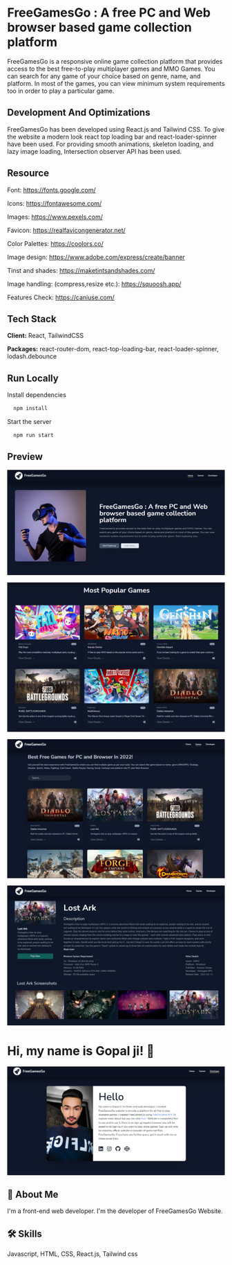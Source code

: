 # FreeGamesGo : A free PC and Web browser based game collection platform

FreeGamesGo is a responsive online game collection platform that provides access to the best free-to-play multiplayer games and MMO Games. You can search for any game of your choice based on genre, name, and platform. In most of the games, you can view minimum system requirements too in order to play a particular game.

## Development And Optimizations

FreeGamesGo has been developed using React.js and Tailwind CSS. To give the website a modern look react top loading bar and react-loader-spinner have been used. For providing smooth animations, skeleton loading, and lazy image loading, Intersection observer API has been used.

## Resource

Font: https://fonts.google.com/

Icons: https://fontawesome.com/

Images: https://www.pexels.com/

Favicon: https://realfavicongenerator.net/

Color Palettes: https://coolors.co/

Image design: https://www.adobe.com/express/create/banner

Tinst and shades: https://maketintsandshades.com/

Image handling: (compress,resize etc.): https://squoosh.app/

Features Check: https://caniuse.com/

## Tech Stack

**Client:** React, TailwindCSS

**Packages:** react-router-dom, react-top-loading-bar, react-loader-spinner, lodash.debounce

## Run Locally

Install dependencies

```bash
  npm install
```

Start the server

```bash
  npm run start

```

## Preview

![Hero](https://raw.githubusercontent.com/CodingByGopal/imagesAsLink/070ca17858f7c7401bc73fadce2f897289a30d22/freegamesgo-hero.png)

![Popular games](https://raw.githubusercontent.com/CodingByGopal/imagesAsLink/070ca17858f7c7401bc73fadce2f897289a30d22/freegamesgo-games-popular.png)

![Game List](https://raw.githubusercontent.com/CodingByGopal/imagesAsLink/070ca17858f7c7401bc73fadce2f897289a30d22/freegamesgo-games-all.png)

![Single Game](https://raw.githubusercontent.com/CodingByGopal/imagesAsLink/070ca17858f7c7401bc73fadce2f897289a30d22/freegamesgo-single-game.png)

# Hi, my name is Gopal ji! 👋

![developer](https://raw.githubusercontent.com/CodingByGopal/imagesAsLink/070ca17858f7c7401bc73fadce2f897289a30d22/freegamesgo-dev.png)

## 🚀 About Me

I'm a front-end web developer. I'm the developer of FreeGamesGo Website.

## 🛠 Skills

Javascript, HTML, CSS, React.js, Tailwind css
